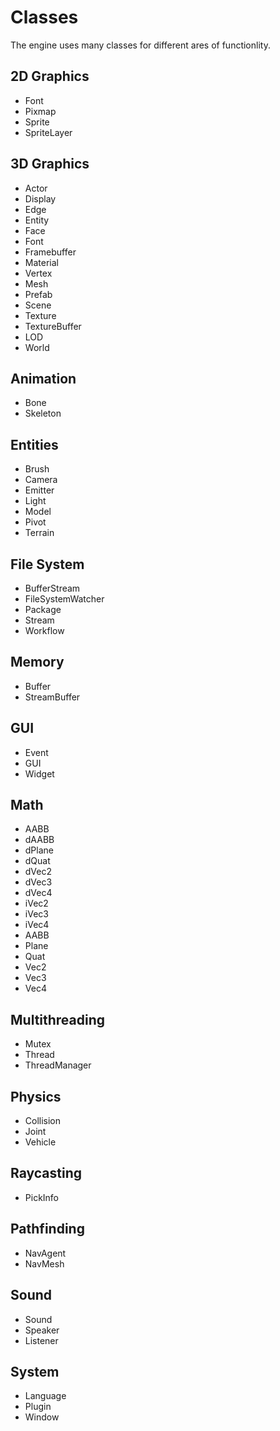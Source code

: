 # Classes #
The engine uses many classes for different ares of functionlity.

## 2D Graphics ##
- Font
- Pixmap
- Sprite
- SpriteLayer

## 3D Graphics ##
- Actor
- Display
- Edge
- Entity
- Face
- Font
- Framebuffer
- Material
- Vertex
- Mesh
- Prefab
- Scene
- Texture
- TextureBuffer
- LOD
- World

## Animation ##
- Bone 
- Skeleton

## Entities ##
- Brush
- Camera
- Emitter
- Light
- Model
- Pivot
- Terrain

## File System ##
- BufferStream
- FileSystemWatcher
- Package
- Stream
- Workflow

## Memory ##
- Buffer
- StreamBuffer

## GUI ##
- Event
- GUI
- Widget

## Math ##
- AABB
- dAABB
- dPlane
- dQuat
- dVec2 
- dVec3
- dVec4
- iVec2
- iVec3
- iVec4
- AABB
- Plane
- Quat
- Vec2
- Vec3
- Vec4

## Multithreading ##
- Mutex
- Thread
- ThreadManager

## Physics ##
- Collision
- Joint
- Vehicle

## Raycasting ##
- PickInfo

## Pathfinding ##
- NavAgent
- NavMesh

## Sound ##
- Sound
- Speaker
- Listener

## System ##
- Language
- Plugin
- Window

